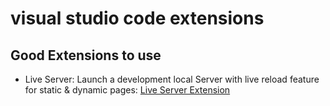 # visual studio code extensions

## Good Extensions to use

- Live Server: Launch a development local Server with live reload feature for static & dynamic pages: [Live Server Extension](https://marketplace.visualstudio.com/items?itemName=ritwickdey.LiveServer)